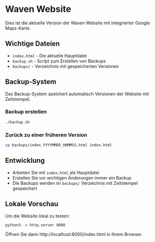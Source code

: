 # Waven Website

Dies ist die aktuelle Version der Waven Website mit integrierter Google Maps-Karte.

## Wichtige Dateien

- `index.html` - Die aktuelle Hauptdatei
- `backup.sh` - Script zum Erstellen von Backups
- `backups/` - Verzeichnis mit gespeicherten Versionen

## Backup-System

Das Backup-System speichert automatisch Versionen der Website mit Zeitstempel.

### Backup erstellen
```bash
./backup.sh
```

### Zurück zu einer früheren Version
```bash
cp backups/index_YYYYMMDD_HHMMSS.html index.html
```

## Entwicklung

- Arbeiten Sie mit `index.html` als Hauptdatei
- Erstellen Sie vor wichtigen Änderungen immer ein Backup
- Die Backups werden im `backups/` Verzeichnis mit Zeitstempel gespeichert

## Lokale Vorschau

Um die Website lokal zu testen:
```bash
python3 -m http.server 8000
```
Öffnen Sie dann http://localhost:8000/index.html in Ihrem Browser.
